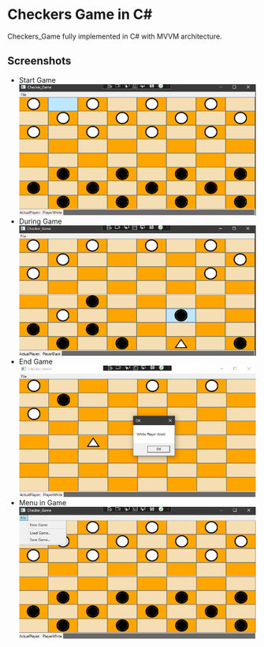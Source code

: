 # Checkers Game in C#
Checkers_Game fully implemented in C# with MVVM architecture.

## Screenshots

- Start Game <br>![](./game_images/newgame.png)
- During Game <br>![](./game_images/ingame_2.png)
- End Game <br> ![](./game_images/endgame.png)
- Menu in Game <br>![](./game_images/menu.png)
